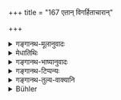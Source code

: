 +++
title = "167 एतान् विगर्हिताचारान्"

+++

<details><summary>गङ्गानथ-मूलानुवादः</summary>

The learned Brāhmaṇa should avoid at both (rites) these l owest of twice-born men, who are of reprehensible conduct and who are unworthy of company.—(167)
</details>

<details><summary>मेधातिथिः</summary>

**विगर्हितो** निन्दितः **आचारः** कर्मानुष्ठानम् एषाम् इति । काणादयः पूर्वदोषलिङ्गेन । स्तेनादयो ऽनुभूयमानदोषाः प्रत्यक्षादिना । **उभयत्र** दैवे पित्र्ये च । **वर्जयेत्** परिहरेत् । **अपाङ्क्तेयाः** पङ्क्तिं नार्हन्ति । भवार्थे ढक् कर्तव्यः । अनर्हत्वम् एव पङ्क्तावभवनेन प्रतीयते । अन्यैर् ब्राह्मणैः सह भोजनं नार्हन्ति । अत एव पङ्क्तिदूषका उच्यन्ते । तैः सहोपविष्टा अन्ये ऽपि दूषिता भवन्ति ॥ ३.१५७ ॥
</details>

<details><summary>गङ्गानथ-भाष्यानुवादः</summary>

These men, whose ‘*conduct*’—line of action—is ‘reprehensible.’ The ‘blind’ and the rest having their previous misconduct indicated by these disabilities; while the ‘thief,’ etc., have their misconduct actually perceptible in the present.

‘*At both*’— rites for gods and pitṛs.

‘*Should avoid*’— should exclude.

‘*Unworthy of company*’—*i.e*., they do not deserve company. The ‘*ḍhak*’ affix denoting *presence. Absence from company indicates unworthiness*. That is, he does not deserve to eat in the company of other Brāhmaṇas. It is for this reason that such persons have been called ‘defilers of company;’ the meaning being that those who sit at dinner with them become defiled.—(167)
</details>

<details><summary>गङ्गानथ-टिप्पन्यः</summary>

This verse is quoted in *Parāśaramādhava* (Ācāra, p. 688) and (on p.
694) explains ‘*ubhayatrāpi varjayet*’ as ‘a11 these men are to be
excluded from both kinds of rites—those in honour of the Gods as well as
those in honour of the Pitṛs’;—and in *Hemādri* (Śrāddha, p. 482).
</details>

<details><summary>गङ्गानथ-तुल्य-वाक्यानि</summary>

*Bṛhad-* *Yama-Smṛti* (37, 38).—‘These should be avoided at Śrāddhas and
at gifts; these should be avoided with great care—so Yama has declared.’

*Viṣṇu* (82.30).—‘These have been declared to be low Brāhmaṇas, defilers
of the line; the wise man should avoid them with great care at the
performance of Śrāddha.’
</details>

<details><summary>Bühler</summary>

167	A Brahmana who knows (the sacred law) should shun at (sacrifices) both (to the gods and to the manes) these lowest of twice-born men, whose conduct is reprehensible, and who are unworthy (to sit) in the company (at a repast).
</details>
